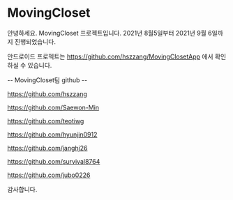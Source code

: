 # MovingCloset


안녕하세요. MovingCloset 프로젝트입니다.
2021년 8월5일부터 2021년 9월 6일까지 진행되었습니다.


안드로이드 프로젝트는 https://github.com/hszzang/MovingClosetApp 에서 확인하실 수 있습니다.



-- MovingCloset팀 github --

https://github.com/hszzang	

https://github.com/Saewon-Min

https://github.com/teotiwg

https://github.com/hyunjin0912

https://github.com/janghj26

https://github.com/survival8764

https://github.com/jubo0226



감사합니다.
